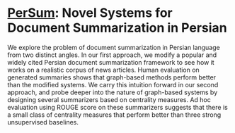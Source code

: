 # [PerSum](https://arxiv.org/abs/1606.03143): Novel Systems for Document Summarization in Persian

We explore the problem of document summarization in Persian language from two distinct angles. In our first approach, we modify a popular and widely cited Persian document summarization framework to see how it works on a realistic corpus of news articles. Human evaluation on generated summaries shows that graph-based methods perform better than the modified systems. We carry this intuition forward in our second approach, and probe deeper into the nature of graph-based systems by designing several summarizers based on centrality measures. Ad hoc evaluation using ROUGE score on these summarizers suggests that there is a small class of centrality measures that perform better than three strong unsupervised baselines.
